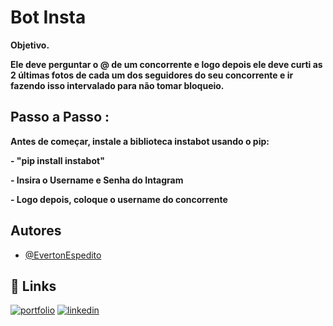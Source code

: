 


# Bot Insta

**Objetivo.**

**Ele deve perguntar o @ de um concorrente e logo depois ele deve curti as 2 últimas fotos de cada um dos seguidores do seu concorrente e ir fazendo isso intervalado para não tomar bloqueio.**

## Passo a Passo :

**Antes de começar, instale a biblioteca instabot usando o pip:**


**- "pip install instabot"**

**- Insira o Username e Senha do Intagram**

**- Logo depois, coloque o username do concorrente**

## Autores

- [@EvertonEspedito](https://www.instagram.com/evertonespedito_/)




## 🔗 Links
[![portfolio](https://img.shields.io/badge/my_portfolio-000?style=for-the-badge&logo=ko-fi&logoColor=white)]()
[![linkedin](https://img.shields.io/badge/linkedin-0A66C2?style=for-the-badge&logo=linkedin&logoColor=white)](https://www.linkedin.com/in/everton-santos-3062071a3/)
